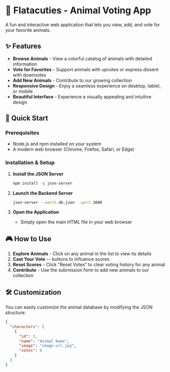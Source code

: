 # 🐾 Flatacuties - Animal Voting App

A fun and interactive web application that lets you view, add, and vote for your favorite animals.

## ✨ Features

- **Browse Animals** - View a colorful catalog of animals with detailed information
- **Vote for Favorites** - Support animals with upvotes or express dissent with downvotes
- **Add New Animals** - Contribute to our growing collection
- **Responsive Design** - Enjoy a seamless experience on desktop, tablet, or mobile
- **Beautiful Interface** - Experience a visually appealing and intuitive design

## 🚀 Quick Start

### Prerequisites

- Node.js and npm installed on your system
- A modern web browser (Chrome, Firefox, Safari, or Edge)

### Installation & Setup

1. **Install the JSON Server**

   ```bash
   npm install -g json-server
   ```

2. **Launch the Backend Server**

   ```bash
   json-server --watch db.json --port 3000
   ```

3. **Open the Application**
   - Simply open the main HTML file in your web browser

## 🎮 How to Use

1. **Explore Animals** - Click on any animal in the list to view its details
2. **Cast Your Vote** -- buttons to influence scores
3. **Reset Scores** - Click "Reset Votes" to clear voting history for any animal
4. **Contribute** - Use the submission form to add new animals to our collection

## 🛠️ Customization

You can easily customize the animal database by modifying the JSON structure:

```json
{
  "characters": [
    {
      "id": 1,
      "name": "Animal Name",
      "image": "image-url.jpg",
      "votes": 0
    }
  ]
}
```
